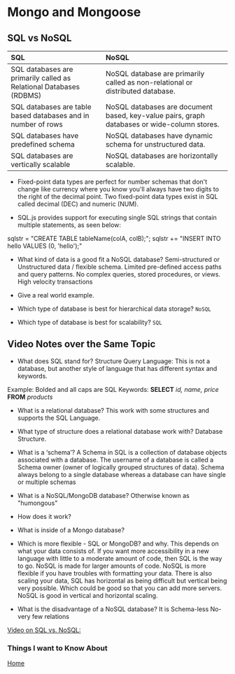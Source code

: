 # Mongo and Mongoose

## SQL vs NoSQL

| SQL                                                                    | NoSQL                                                                                        |
|:-----------------------------------------------------------------------|:---------------------------------------------------------------------------------------------|
| SQL databases are primarily called as Relational Databases (RDBMS)     | NoSQL database are primarily called as non-relational or distributed database.               |
| SQL databases are table based databases and in number of rows          | NoSQL databases are document based, key-value pairs, graph databases or wide-column stores.  |
| SQL databases have predefined schema                                   | NoSQL databases have dynamic schema for unstructured data.                                   |
| SQL databases are vertically scalable                                  | NoSQL databases are horizontally scalable.                                                   |

- Fixed-point data types are perfect for number schemas that don't change like currency where you know you'll always have two digits to the right of the decimal point. Two fixed-point data types exist in SQL called decimal (DEC) and numeric (NUM).

- SQL.js provides support for executing single SQL strings that contain multiple statements, as seen below:

sqlstr = "CREATE TABLE tableName(colA, colB);";
sqlstr += "INSERT INTO hello VALUES (0, 'hello');"

- What kind of data is a good fit a NoSQL database?
Semi-structured or Unstructured data / flexible schema. Limited pre-defined access paths and query patterns. No complex queries, stored procedures, or views. High velocity transactions
- Give a real world example.

- Which type of database is best for hierarchical data storage?
`NoSQL`

- Which type of database is best for scalability?
`SQL`

## Video Notes over the Same Topic

- What does SQL stand for?
Structure Query Language:
This is not a database, but another style of language that has different syntax and keywords.

Example: Bolded and all caps are SQL Keywords:
**SELECT** *id, name, price* **FROM** *products*

- What is a relational database?
This work with some structures and supports the SQL Language.

- What type of structure does a relational database work with?
Database Structure.

- What is a ‘schema’?
A Schema in SQL is a collection of database objects associated with a database. The username of a database is called a Schema owner (owner of logically grouped structures of data). Schema always belong to a single database whereas a database can have single or multiple schemas

- What is a NoSQL/MongoDB database?
Otherwise known as "humongous"

- How does it work?

- What is inside of a Mongo database?

- Which is more flexible - SQL or MongoDB? and why.
This depends on what your data consists of. If you want more accessibility in a new language with little to a moderate amount of code, then SQL is the way to go. NoSQL is made for larger amounts of code. NoSQL is more flexible if you have troubles with formatting your data. There is also scaling your data, SQL has horizontal as being difficult but vertical being very possible. Which could be good so that you can add more servers. NoSQL is good in vertical and horizontal scaling.

- What is the disadvantage of a NoSQL database?
It is Schema-less
No-very few relations

[Video on SQL vs. NoSQL:](https://www.youtube.com/watch?v=ZS_kXvOeQ5Y)

### Things I want to Know About

[Home](https://keelen-fisher.github.io/new-repository/)

